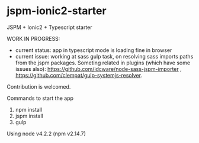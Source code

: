 # jspm-ionic2-starter
JSPM + Ionic2 + Typescript starter


WORK IN PROGRESS:
- current status: app in typescript mode is loading fine in browser
- current issue: working at sass gulp task, on resolving sass imports paths from the jspm packages. Someting related in plugins (which have some issues also): https://github.com/idcware/node-sass-jspm-importer , https://github.com/clempat/gulp-systemjs-resolver.

Contribution is welcomed.

Commands to start the app
1. npm install
2. jspm install
3. gulp

Using node v4.2.2 (npm v2.14.7)
